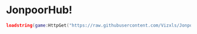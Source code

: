# JonpoorHub!
```lua
loadstring(game:HttpGet("https://raw.githubusercontent.com/Vizxls/JonpoorHub/refs/heads/main/Loader.lua"))()
```
